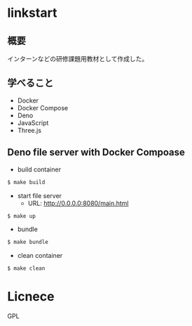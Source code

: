 # linkstart

## 概要
インターンなどの研修課題用教材として作成した。

## 学べること
- Docker
- Docker Compose
- Deno
- JavaScript
- Three.js

## Deno file server with Docker Compoase

- build container

```bash
$ make build
```

- start file server
  - URL: http://0.0.0.0:8080/main.html

```bash
$ make up
```

- bundle

```bash
$ make bundle
```

- clean container

```bash
$ make clean
```

# Licnece
GPL

